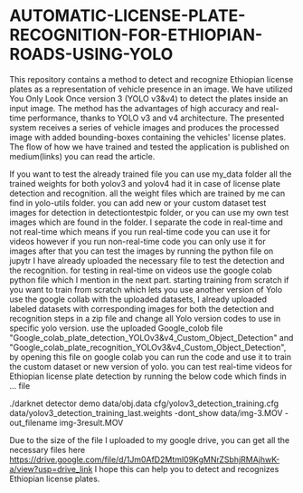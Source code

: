 # AUTOMATIC-LICENSE-PLATE-RECOGNITION-FOR-ETHIOPIAN-ROADS-USING-YOLO

This repository contains a method to detect  and recognize Ethiopian license plates as a representation of vehicle presence in an image. We have utilized You Only Look Once version 3 (YOLO v3&v4) to detect the plates inside an input image. The method has the advantages of high accuracy and real-time performance, thanks to YOLO v3  and v4 architecture. The presented system receives a series of vehicle images and produces the processed image with added bounding-boxes containing the vehicles' license plates. The flow of how we have trained and tested the application is published on medium(links) you can read the article.

If you want to test the already trained file you can use my_data folder all the trained weights for both yolov3 and yolov4 had it in case of license plate detection and recognition.
all the weight files which are trained by me can find in yolo-utils folder.
you can add new or your custom dataset  test images for detection in detectiontestpic folder, or you can use my own test images which are found in the folder. 
I separate the code in real-time and not real-time which means if you run real-time code you can use  it for videos however if you run  non-real-time code you can only use it for images 
after that you can test the images by running the python file  on jupytr  I have already uploaded the necessary file to test the detection and the recognition. 
for testing in real-time on videos use the google colab python file which I mention in the next part.
starting training from scratch 
if you want to train from scratch which lets you use another version of Yolo use the google collab with the uploaded datasets, I already uploaded  labeled datasets with corresponding  images  for both  the detection and recognition steps  in a zip file and change all Yolo version codes to use in  specific yolo version.
use the uploaded Google_colob file "Google_colab_plate_detection_YOLOv3&v4_Custom_Object_Detection" and "Google_colab_plate_recognition_YOLOv3&v4_Custom_Object_Detection", by opening this file on google colab you can run the code and use it to train the custom dataset or new version of yolo.
you can test real-time videos for Ethiopian license plate detection by running the below code which finds in … file 

./darknet detector demo data/obj.data cfg/yolov3_detection_training.cfg data/yolov3_detection_training_last.weights -dont_show data/img-3.MOV -out_filename img-3result.MOV

Due to the size of the file I uploaded  to my google drive, you can get all the necessary files here https://drive.google.com/file/d/1Jm0AfD2Mtml09KgMNrZSbhjRMAjhwK-a/view?usp=drive_link
I hope this can help you to detect and recognizes Ethiopian license plates.

